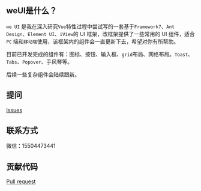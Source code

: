## weUI是什么？


`we UI` 是我在深入研究`Vue`特性过程中尝试写的一套基于`Framework7`、`Ant Design`、`Element UI`、`iView`的 UI 框架，改框架提供了一些常用的 UI 组件，适合 `PC` 端和`移动端`使用，该框架内的组件会一直更新下去，希望对你有所帮助。

目前已开发完成的组件有：图标、按钮、输入框、`grid`布局、网格布局。`Toast`、`Tabs`、`Popover`、手风琴等。

后续一些复杂组件会陆续跟新。

## 提问
[Issues](https://github.com/GqiangQ/weui/issues)
## 联系方式
微信：15504473441
## 贡献代码
[Pull request](https://github.com/GqiangQ/weui/pulls)
